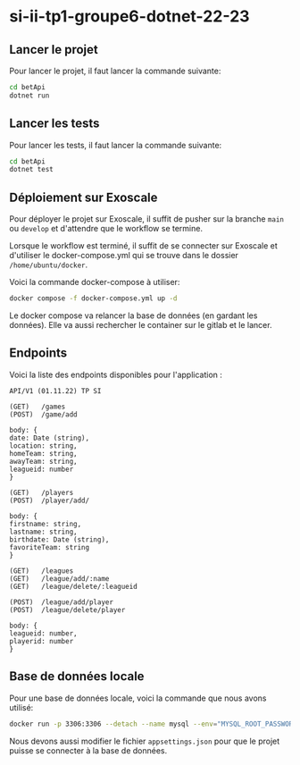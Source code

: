 # si-ii-tp1-groupe6-dotnet-22-23


## Lancer le projet

Pour lancer le projet, il faut lancer la commande suivante:

```bash
cd betApi
dotnet run
```

## Lancer les tests

Pour lancer les tests, il faut lancer la commande suivante:

```bash
cd betApi
dotnet test
```

## Déploiement sur Exoscale

Pour déployer le projet sur Exoscale, il suffit de pusher sur la branche `main` ou `develop` et d'attendre que le
workflow se termine.

Lorsque le workflow est terminé, il suffit de se connecter sur Exoscale et d'utiliser le docker-compose.yml qui se
trouve dans le dossier `/home/ubuntu/docker`.

Voici la commande docker-compose à utiliser:

```bash
docker compose -f docker-compose.yml up -d
```

Le docker compose va relancer la base de données (en gardant les données). Elle va aussi rechercher le container sur le
gitlab et le lancer.

## Endpoints

Voici la liste des endpoints disponibles pour l'application :

    API/V1 (01.11.22) TP SI
    
    (GET)   /games
    (POST)  /game/add
    
    body: {
    date: Date (string),
    location: string,
    homeTeam: string,
    awayTeam: string,
    leagueid: number
    }
    
    (GET)   /players
    (POST)  /player/add/
    
    body: {
    firstname: string,
    lastname: string,
    birthdate: Date (string),
    favoriteTeam: string
    }
    
    (GET)   /leagues
    (GET)   /league/add/:name
    (GET)   /league/delete/:leagueid
    
    (POST)  /league/add/player
    (POST)  /league/delete/player
    
    body: {
    leagueid: number,
    playerid: number
    }

## Base de données locale

Pour une base de données locale, voici la commande que nous avons utilisé:

```bash
docker run -p 3306:3306 --detach --name mysql --env="MYSQL_ROOT_PASSWORD=password" --env "MYSQL_DATABASE=db" mysql
```

Nous devons aussi modifier le fichier `appsettings.json` pour que le projet puisse se connecter à la base de données.